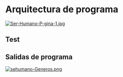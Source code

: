 # Arquitectura de programa

[![Ser-Humano-P-gina-1.jpg](https://i.postimg.cc/MGKd7tWD/Ser-Humano-P-gina-1.jpg)](https://postimg.cc/gxQVdVLX)


## Test
## Salidas de programa


[![sehumano-Generos.png](https://i.postimg.cc/fRwTzhbb/sehumano-Generos.png)](https://postimg.cc/nCPt2gB8)